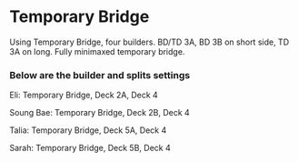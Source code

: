 # Temporary Bridge

Using Temporary Bridge, four builders.  BD/TD 3A, BD 3B on short side, TD 3A on long.  Fully minimaxed temporary bridge.

### Below are the builder and splits settings

Eli: Temporary Bridge, Deck 2A, Deck 4

Soung Bae: Temporary Bridge, Deck 2B, Deck 4

Talia: Temporary Bridge, Deck 5A, Deck 4

Sarah: Temporary Bridge, Deck 5B, Deck 4

